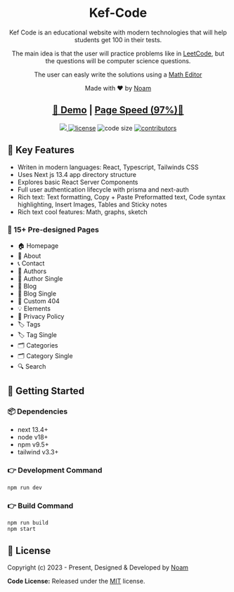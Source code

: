 <h1 align=center>Kef-Code</h1>

<p align=center>Kef Code is an educational website with modern technologies that will help students get 100 in their tests.</p>
                
  <p align=center>The main idea is that the user will practice problems like in <a href="https://leetcode.com">LeetCode</a>, but the questions will be computer science questions.</p>

  <p align=center>The user can easly write the solutions using a <a href="https://github.com/IBastawisi/matheditor">Math Editor</a></p>

<p align=center>Made with ♥ by <a href="https://github.com/noams24/">Noam</a></p>

<h2 align="center"> <a target="_blank" href="https://kef-code.vercel.app/" rel="nofollow">👀 Demo</a> | <a  target="_blank" href="https://pagespeed.web.dev/analysis/https-kef-code-vercel-app/vc8mnzs3zo?form_factor=desktop">Page Speed (97%)🚀</a>
</h2>

<p align=center>

  <a href="https://github.com/vercel/next.js/releases/tag/v13.4.1" alt="Contributors">
    <img src="https://img.shields.io/static/v1?label=NEXTJS&message=13.4&color=000&logo=nextjs" />
  </a>

  <a href="https://github.com/noams24/Kef-Code/blob/main/LICENSE">
    <img src="https://img.shields.io/github/license/noams24/Kef-Code" alt="license"></a>

  <img src="https://img.shields.io/github/languages/code-size/noams24/Kef-Code" alt="code size">

  <a href="https://github.com/noams24/Kef-Code/graphs/contributors">
    <img src="https://img.shields.io/github/contributors/noams24/Kef-Code" alt="contributors"></a>
</p>

## 📌 Key Features

- Writen in modern languages: React, Typescript, Tailwinds CSS
- Uses Next js 13.4 app directory structure
- Explores basic React Server Components
- Full user authentication lifecycle with prisma and next-auth
- Rich text: Text formatting, Copy + Paste Preformatted text, Code syntax highlighting, Insert Images, Tables and Sticky notes
- Rich text cool features: Math, graphs, sketch

### 📄 15+ Pre-designed Pages

- 🏠 Homepage
- 👤 About
- 📞 Contact
- 👥 Authors
- 👤 Author Single
- 📝 Blog
- 📝 Blog Single
- 🚫 Custom 404
- 💡 Elements
- 📄 Privacy Policy
- 🏷️ Tags
- 🏷️ Tag Single
- 🗂️ Categories
- 🗂️ Category Single
- 🔍 Search

## 🚀 Getting Started

### 📦 Dependencies

- next 13.4+
- node v18+
- npm v9.5+
- tailwind v3.3+

### 👉 Development Command

```
npm run dev
```

### 👉 Build Command

```
npm run build
npm start
```

<!-- licence -->

## 📝 License

Copyright (c) 2023 - Present, Designed & Developed by [Noam](https://github.com/noams24)

**Code License:** Released under the [MIT](https://github.comzeon-studio/nextplate/blob/main/LICENSE) license.
